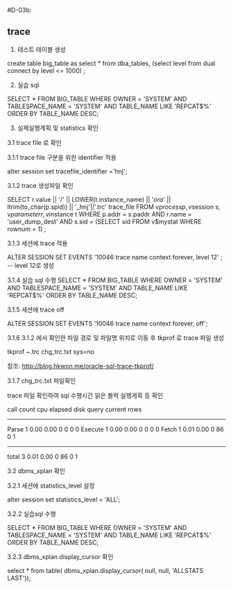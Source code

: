 #D-03b:

## trace


1. 테스트 테이블 생성

create table big_table as 
 select * 
  from dba_tables, (select level from dual connect by level <= 1000) ;



2. 실습 sql

SELECT *
  FROM BIG_TABLE
WHERE OWNER = 'SYSTEM'
  AND TABLESPACE_NAME = 'SYSTEM'
  AND TABLE_NAME LIKE 'REPCAT$%'
ORDER BY TABLE_NAME DESC;



3. 실제실행계획 및 statistics 확인



3.1 trace file 로 확인

3.1.1 trace file 구분을 위한 identifier 적용

alter session set tracefile_identifier ='hnj';



3.1.2 trace 생성파일 확인

 SELECT r.value || '/' || LOWER(t.instance_name) || '_ora_'
      || ltrim(to_char(p.spid)) || '_hnj'||'.trc' trace_file
    FROM v$process p, v$session s, v$parameter r, v$instance t
   WHERE p.addr = s.paddr
     AND r.name = 'user_dump_dest'
     AND s.sid = (SELECT sid FROM v$mystat WHERE rownum = 1)
; 



3.1.3 세션에 trace 적용

ALTER SESSION SET EVENTS '10046 trace name context forever, level 12' ; -- level 12로 생성



3.1.4 실습 sql 수행
SELECT *
  FROM BIG_TABLE
WHERE OWNER = 'SYSTEM'
  AND TABLESPACE_NAME = 'SYSTEM'
  AND TABLE_NAME LIKE 'REPCAT$%'
ORDER BY TABLE_NAME DESC;



3.1.5 세션에 trace off

ALTER SESSION SET EVENTS '10046 trace name context forever, off';



3.1.6 3.1.2 에서 확인한 파일 경로 및 파일명 위치로 이동 후 tkprof 로 trace 파일 생성

tkprof ~.trc chg_trc.txt sys=no

참조: http://blog.hkwon.me/oracle-sql-trace-tkprof/

3.1.7 chg_trc.txt  파일확인

trace 파일 확인하여 sql 수행시간 읽은 블럭 실행게획 등 확인

call     count       cpu    elapsed       disk      query    current        rows
------- ------  -------- ---------- ---------- ---------- ----------  ----------
Parse        1      0.00       0.00          0          0          0           0
Execute      1      0.00       0.00          0          0          0           0
Fetch        1      0.01       0.00          0         86          0           1
------- ------  -------- ---------- ---------- ---------- ----------  ----------
total        3      0.01       0.00          0         86          0           1




3.2  dbms_xplan 확인

3.2.1  세션에 statistics_level  설정

alter session set statistics_level = 'ALL';



3.2.2 실습sql 수행

SELECT *
  FROM BIG_TABLE
WHERE OWNER = 'SYSTEM'
  AND TABLESPACE_NAME = 'SYSTEM'
  AND TABLE_NAME LIKE 'REPCAT$%'
ORDER BY TABLE_NAME DESC;



3.2.3 dbms_xplan.display_cursor 확인

select * from table( dbms_xplan.display_cursor( null, null, 'ALLSTATS LAST'));